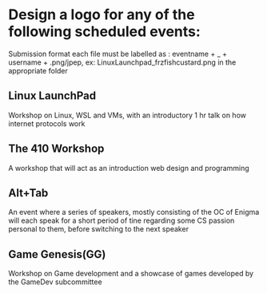 # Design a logo for any of the following scheduled events:

Submission format each file must be labelled as : eventname + _ + username + .png/jpep, ex: LinuxLaunchpad_frzfishcustard.png in the appropriate folder

## Linux LaunchPad
Workshop on Linux, WSL and VMs, with an introductory 1 hr talk on how internet protocols work

## The 410 Workshop
A workshop that will act as an introduction web design and programming

## Alt+Tab
An event where a series of speakers, mostly consisting of the OC of Enigma will each speak for a short period of tine regarding some CS passion personal to them, before switching to the next speaker

## Game Genesis(GG)
Workshop on Game development and a showcase of games developed by the GameDev subcommittee
